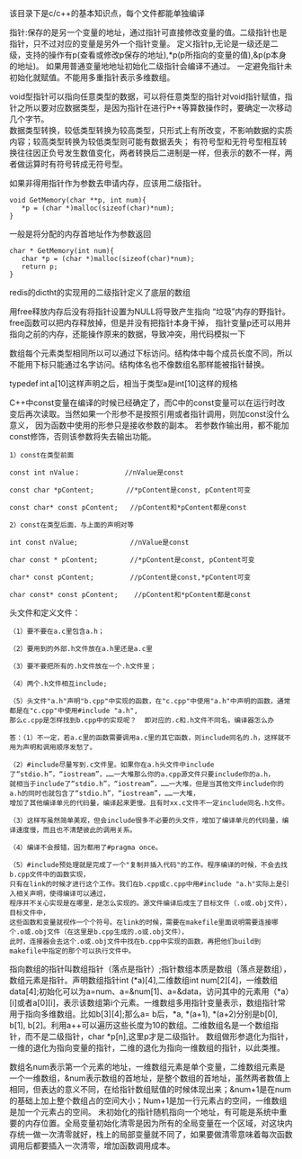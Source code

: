 该目录下是c/c++的基本知识点，每个文件都能单独编译

指针:保存的是另一个变量的地址，通过指针可直接修改变量的值。二级指针也是指针，只不过对应的变量是另外一个指针变量。
定义指针p,无论是一级还是二级，支持的操作有p(查看或修改p保存的地址),*p(p所指向的变量的值),&p(p本身的地址)。
如果用普通变量地地址初始化二级指针会编译不通过。  一定避免指针未初始化就赋值。不能用多重指针表示多维数组。

void型指针可以指向任意类型的数据，可以将任意类型的指针对void指针赋值，指针之所以要对应数据类型，是因为指针在进行P++等算数操作时，要确定一次移动几个字节。  
数据类型转换，较低类型转换为较高类型，只形式上有所改变，不影响数据的实质内容；较高类型转换为较低类型则可能有数据丢失；
有符号型和无符号型相互转换往往因正负号发生数值变化，两者转换后二进制是一样，但表示的数不一样，两者做运算时有符号转成无符号型。 

如果非得用指针作为参数去申请内存，应该用二级指针。
```$xslt
void GetMemory(char **p, int num){
   *p = (char *)malloc(sizeof(char)*num);
}
```
一般是将分配的内存首地址作为参数返回
```$xslt
char * GetMemory(int num){
   char *p = (char *)malloc(sizeof(char)*num);
   return p;
}
```


redis的dictht的实现用的二级指针定义了底层的数组


用free释放内存后没有将指针设置为NULL将导致产生指向 “垃圾”内存的野指针。free函数可以把内存释放掉，但是并没有把指针本身干掉，
指针变量p还可以用并指向之前的内存，还能操作原来的数据，导致冲突，用代码模拟一下

数组每个元素类型相同所以可以通过下标访问。结构体中每个成员长度不同，所以不能用下标只能通过名字访问。结构体名也不像数组名那样能被指针替换。


typedef int a[10]这样声明之后，相当于类型a是int[10]这样的规格 

C++中const变量在编译的时候已经确定了，而C中的const变量可以在运行时改变后再次读取。当然如果一个形参不是按照引用或者指针调用，则加const没什么意义，
因为函数中使用的形参只是接收参数的副本。 若参数作输出用，都不能加const修饰，否则该参数将失去输出功能。 

    1）const在类型前面 
    
    const int nValue；           //nValue是const 
    
    const char *pContent;        //*pContent是const, pContent可变 
    
    const char* const pContent;   //pContent和*pContent都是const 
    
    2）const在类型后面，与上面的声明对等 
    
    int const nValue;             //nValue是const 
    
    char const * pContent;        //*pContent是const, pContent可变 
    
    char* const pContent;         //pContent是const,*pContent可变 
    
    char const* const pContent;    //pContent和*pContent都是const  
    

头文件和定义文件：

    （1）要不要在a.c里包含a.h； 
    
    （2）要用到的外部.h文件放在a.h里还是a.c里 
    
    （3）要不要把所有的.h文件放在一个.h文件里； 
    
    （4）两个.h文件相互include; 
    
    （5）头文件"a.h"声明"b.cpp"中实现的函数，在"c.cpp"中使用"a.h"中声明的函数，通常都是在"c.cpp"中使用#include "a.h",
    那么c.cpp是怎样找到b.cpp中的实现呢？  即对应的.c和.h文件不同名，编译器怎么办
    
    答：（1）不一定，若a.c里的函数需要调用a.c里的其它函数，则include同名的.h，这样就不用为声明和调用顺序发愁了。 
    
    （2）#include尽量写到.c文件里。如果你在a.h头文件中include了“stdio.h”，“iostream”，……一大堆那么你的a.cpp源文件只要include你的a.h，
    就相当于include了“stdio.h”，“iostream”，……一大堆，但是当其他文件include你的a.h的同时也就包含了“stdio.h”，“iostream”，……一大堆，
    增加了其他编译单元的代码量，编译起来更慢。且有时xx.c文件不一定include同名.h文件。 
    
    （3）这样写虽然简单美观，但会include很多不必要的头文件，增加了编译单元的代码量，编译速度慢，而且也不清楚彼此的调用关系。 
    
    （4）编译不会报错，因为都用了#pragma once。 
    
    （5）#include预处理就是完成了一个"复制并插入代码"的工作。程序编译的时候，不会去找b.cpp文件中的函数实现，
    只有在link的时候才进行这个工作。我们在b.cpp或c.cpp中用#include "a.h"实际上是引入相关声明，使得编译可以通过，
    程序并不关心实现是在哪里，是怎么实现的。源文件编译后成生了目标文件（.o或.obj文件），目标文件中，
    这些函数和变量就视作一个个符号。在link的时候，需要在makefile里面说明需要连接哪个.o或.obj文件（在这里是b.cpp生成的.o或.obj文件），
    此时，连接器会去这个.o或.obj文件中找在b.cpp中实现的函数，再把他们build到makefile中指定的那个可以执行文件中。 

  
指向数组的指针叫数组指针（落点是指针）;指针数组本质是数组（落点是数组），数组元素是指针。声明数组指针int (*a)[4],二维数组int num[2][4]，一维数组data[4];初始化可以为a=num、a=&num[1]、a=&data，访问其中的元素用（*a）[i]或者a[0][i]，表示该数组第i个元素。一维数组多用指针变量表示，数组指针常用于指向多维数组。比如b[3][4];那么a= b后，*a, *(a+1), *(a+2)分别是b[0], b[1], b[2]。利用a++可以遍历这些长度为10的数组。二维数组名是一个数组指针，而不是二级指针，char *p[n],这里p才是二级指针。 数组做形参退化为指针，一维的退化为指向变量的指针，二维的退化为指向一维数组的指针，以此类推。  

数组名num表示第一个元素的地址，一维数组元素是单个变量，二维数组元素是一个一维数组，&num表示数组的首地址，是整个数组的首地址，虽然两者数值上相同，但表达的意义不同，在给指针数组赋值的时候体现出来；&num+1是在num的基础上加上整个数组占的空间大小；Num+1是加一行元素占的空间，一维数组是加一个元素占的空间。   未初始化的指针随机指向一个地址，有可能是系统中重要的内存位置。全局变量初始化清零是因为所有的全局变量在一个区域，对这块内存统一做一次清零就好，栈上的局部变量就不同了，如果要做清零意味着每次函数调用后都要插入一次清零，增加函数调用成本。 

  
